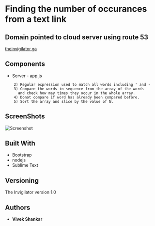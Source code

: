 # Finding the number of occurances from a text link

## Domain pointed to cloud server using route 53

[theinvigilator.ga](http://theinvigilator.ga "live test taking system")

## Components

* Server - app.js

```	1) Request module used to get the data from the remote url
	2) Regular expression used to match all words including ' and -
	3) Compare the words in sequence from the array of the words
	  and check how may times they occur in the whole array.
	4) Donot compare if word has already been compared before.
	5) Sort the array and slice by the value of N.
```

## ScreenShots

![Screenshot](screenshot.png)

## Built With

* Bootstrap
* nodejs
* Sublime Text

## Versioning

The Invigilator version 1.0

## Authors

* **Vivek Shankar** 